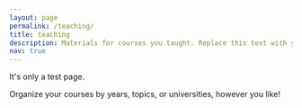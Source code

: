 ```yaml
---
layout: page
permalink: /teaching/
title: teaching
description: Materials for courses you taught. Replace this text with your description.
nav: true
---
```



It's only a test page. 

Organize your courses by years, topics, or universities, however you like!